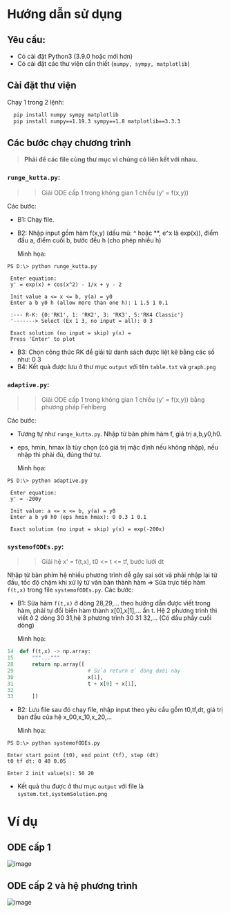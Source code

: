 # **Hướng dẫn sử dụng**

## Yêu cầu:

 - Có cài đặt Python3 (3.9.0 hoặc mới hơn)
 - Có cài đặt các thư viện cần thiết (`numpy, sympy, matplotlib`)
  
## Cài đặt thư viện

Chạy 1 trong 2 lệnh:

```bash
  pip install numpy sympy matplotlib
  pip install numpy==1.19.3 sympy==1.8 matplotlib==3.3.3
```

## Các bước chạy chương trình

> **Phải để các file cùng thư mục vì chúng có liên kết với nhau.**

### `runge_kutta.py`:

>>  Giải ODE cấp 1 trong không gian 1 chiều (y' = f(x,y))

Các bước:
  - B1: Chạy file.
  - B2: Nhập input gồm hàm f(x,y) (dấu mũ: ^ hoặc **, e^x là exp(x)), điểm đầu a, điểm cuối b, bước đều h (cho phép nhiều h)

    Minh họa:
    
```
PS D:\> python runge_kutta.py

 Enter equation:
 y' = exp(x) + cos(x^2) - 1/x + y - 2

 Init value a <= x <= b, y(a) = y0
 Enter a b y0 h (allow more than one h): 1 1.5 1 0.1

 :--- R-K: {0:'RK1', 1: 'RK2', 3: 'RK3', 5:'RK4 Classic'}
 '-------> Select (Ex 1 3, no input = all): 0 3

 Exact solution (no input = skip) y(x) = 
 Press 'Enter' to plot
```

  - B3: Chọn công thức RK để giải từ danh sách được liệt kê bằng các số như: 0 3
  - B4: Kết quả được lưu ở thư mục `output` với tên `table.txt` và `graph.png`


### `adaptive.py`:

>>  Giải ODE cấp 1 trong không gian 1 chiều (y' = f(x,y)) bằng phương pháp Fehlberg

Các bước:
  - Tương tự như `runge_kutta.py`. Nhập từ bàn phím hàm f, giá trị a,b,y0,h0.
  - eps, hmin, hmax là tùy chọn (có giá trị mặc định nếu không nhập), nếu nhập thì phải đủ, đúng thứ tự.

    Minh họa:

```
PS D:\> python adaptive.py

 Enter equation:
 y' = -200y

 Init value: a <= x <= b, y(a) = y0
 Enter a b y0 h0 (eps hmin hmax): 0 0.3 1 0.1

 Exact solution (no input = skip) y(x) = exp(-200x)
```

### `systemofODEs.py`:

>>  Giải hệ x' = f(t,x), t0 <= t <= tf, bước lưới dt
  
  Nhập từ bàn phím hệ nhiều phương trình dễ gây sai sót và phải nhập lại từ đầu, tốc độ chậm khi xử lý từ văn bản thành hàm
  => Sửa trực tiếp hàm `f(t,x)` trong file `systemofODEs.py`.
Các bước:
  - B1: Sửa hàm `f(t,x)` ở dòng 28,29,... theo hướng dẫn được viết trong hàm, phải tự đổi biến hàm thành x[0],x[1],... ẩn t.
    Hệ 2 phương trình thì viết ở 2 dòng 30 31,hệ 3 phương trình 30 31 32,... (Có dấu phẩy cuối dòng)

    Minh họa:

```py
14  def f(t,x) -> np.array:
15      """..."""
28      return np.array([
29                        # Sửa return ở dòng dưới này
30                        x[1],
31                        t + x[0] + x[1],
32
33      ])
```

  - B2: Lưu file sau đó chạy file, nhập input theo yêu cầu gồm t0,tf,dt, giá trị ban đầu của hệ x_00,x_10,x_20,...

    Minh họa:

```
PS D:\> python systemofODEs.py

Enter start point (t0), end point (tf), step (dt)
t0 tf dt: 0 40 0.05

Enter 2 init value(s): 50 20 
```

  - Kết quả thu được ở thư mục `output` với file là `system.txt,systemSolution.png`

# Ví dụ

## ODE cấp 1

![image](https://user-images.githubusercontent.com/89454092/150267139-77bfb540-c1f3-4318-8808-6ea5ff8c14b8.png)

## ODE cấp 2 và hệ phương trình

![image](https://user-images.githubusercontent.com/89454092/150267169-fb3ef2dd-730b-420e-815f-dd5965465d46.png)
